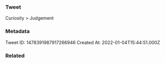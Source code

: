 ### Tweet
Curiosity &gt; Judgement

### Metadata
Tweet ID: 1478391987917266946
Created At: 2022-01-04T15:44:51.000Z

### Related

